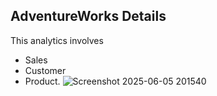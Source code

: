 ## AdventureWorks Details
This analytics involves 
* Sales
* Customer
* Product.
![Screenshot 2025-06-05 201540](https://github.com/user-attachments/assets/e9b2d1f6-67da-4bea-ac83-33ecab2c7b27)
